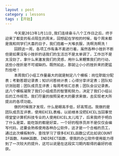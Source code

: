 ```yaml
---
layout : post
category : lessons
tags : [开始]
---
```


        今天是2013年1月11日,我们连续奋斗八个工作日之后，终于       
    迎来了都变的有点陌生的周末，回想起在学校的时候，每个周末都    
    是我和同学们大喜的日子，我们抱着一大堆衣服，洗啊洗啊洗！     
        回顾这一周，各项工作有条不紊进行着，虽然各种小挫折不断    
    但是如果没有小挫折的话我们的生活岂不是太单调了，工作岂不是       
    太没劲了，拿什么来激发我们的灵感，用什么来鞭策我们的行动，       
    这些小挫折是不可或缺的。既然如此，那就让小小的挫折来的更猛      
    烈些吧！       
        本周我们小组工作量最大的就是制定八个模板：岗位职能分配      
    表；考勤答题记录表；知识问答统计表；心得分享评定表；团队知       
    识测验题；团队成员互评表；每周考核汇总表；团队会议记录表。     
    这八个模板凝聚了我们小组成员的智慧和努力，决定了我们小组以        
    后的工作规范，我们尽量的按照吴老大的要求来做，去实现老大所     
    提出的各项功能。       
        做的时候我才发现，什么是眼高手低，好高骛远。我做的是     
    团队成员互评表，使用EXCEL表格，以前根本没把EXCEL当回事觉       
    得堂堂计算机科技专业的人使用EXCEL太儿戏了，后来我终于明白      
    了什么是菜，能吃饭的都是好菜，一个好的程序员并不是仅仅会编         
    写代码，还要会熟练使用各种办公软件，这才是一个合格的员工，        
    通过此次模板制作，查找学习了很多EXCEL函数公式比如说COUNT       
    IF函数、RANK函数、INDIRECT函数，使我的办公软件使用能力得          
    到了一次较大的提升，这可以说是在这段实习期内取得的最好的收     
    获。

